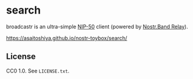 # search

broadcastr is an ultra-simple [NIP-50](https://github.com/nostr-protocol/nips/blob/master/50.md) client (powered by [Nostr.Band Relay](https://relay.nostr.band/index.html)).

https://asaitoshiya.github.io/nostr-toybox/search/


## License

CC0 1.0. See `LICENSE.txt`.
